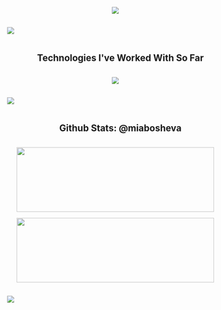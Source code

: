 <p align="center">
  <a href="https://github.com/DenverCoder1/readme-typing-svg"><img src="https://readme-typing-svg.herokuapp.com?font=Time+New+Roman&color=cyan&size=25&center=true&vCenter=true&width=600&height=100&lines=Hi+I'm+Mia!+Welcome..&hearts;++;Diving+In+The+World+Of+Code...;Computer+Science+Student,;iOS+Development+Newbie,;Game+Development+Enthusiast;New+Projects+Every+Month!+<3"></a>
</p>

<br>
<img src="https://user-images.githubusercontent.com/73097560/115834477-dbab4500-a447-11eb-908a-139a6edaec5c.gif">
<br>

<div id="user-content-toc">
  <ul align="center">
    <summary><h2 style="display: inline-block">Technologies I've Worked With So Far</h2></summary>
  </ul>
</div>
<!--tech stack icons-->
<p align="center">
  <a href="https://skillicons.dev">
    <img src="https://skillicons.dev/icons?i=git,c,cs,cpp,css,py,r,swift,docker,jenkins,kubernets,figma,dotnet,angular,react,spring,arduino,azure,postgres,blender,bootstrap,html,java,cmake,js,ts,java,django,mongodb,mysql,nodejs,postman,selenium,react&perline=14" />
  </a>
</p>
<br>
<img src="https://user-images.githubusercontent.com/73097560/115834477-dbab4500-a447-11eb-908a-139a6edaec5c.gif">
<br>

<div id="user-content-toc">
  <ul align="center">
    <summary><h2 style="display: inline-block">Github Stats: @miabosheva</h2></summary>
  </ul>
</div>

<p align="center"><img width="460" height="150" src="https://github-readme-stats.vercel.app/api/top-langs?username=miabosheva&show_icons=true&locale=en&layout=compact&theme=tokyonight"/460/300"></p>

<p align="center"><img width="460" height="150" src="https://github-readme-streak-stats.herokuapp.com/?user=miabosheva&theme=tokyonight&&fire=FF801F&currStreakNum=FFBE69&currStreakLabel=FFBE69"/460/300"></p>

<br>
<img src="https://user-images.githubusercontent.com/73097560/115834477-dbab4500-a447-11eb-908a-139a6edaec5c.gif">
<!--
**miabosheva/miabosheva** is a ✨ _special_ ✨ repository because its `README.md` (this file) appears on your GitHub profile.

Here are some ideas to get you started:

- 🔭 I’m currently working on ...
- 🌱 I’m currently learning ...
- 👯 I’m looking to collaborate on ...
- 🤔 I’m looking for help with ...
- 💬 Ask me about ...
- 📫 How to reach me: ...
- 😄 Pronouns: ...
- ⚡ Fun fact: ...
-->

